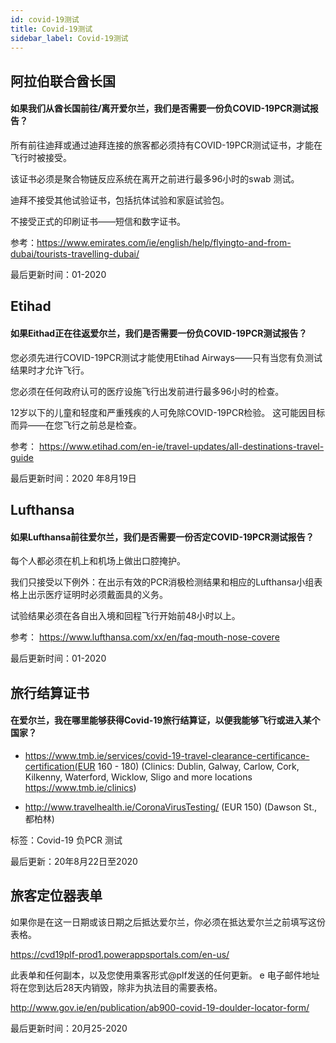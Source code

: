 ```yaml
---
id: covid-19测试
title: Covid-19测试
sidebar_label: Covid-19测试
---
```


## 阿拉伯联合酋长国

#### **如果我们从酋长国前往/离开爱尔兰，我们是否需要一份负COVID-19PCR测试报告？**

所有前往迪拜或通过迪拜连接的旅客都必须持有COVID-19PCR测试证书，才能在飞行时被接受。

该证书必须是聚合物链反应系统在离开之前进行最多96小时的swab 测试。

迪拜不接受其他试验证书，包括抗体试验和家庭试验包。

不接受正式的印刷证书——短信和数字证书。

参考：https://www.emirates.com/ie/english/help/flyingto-and-from-dubai/tourists-travelling-dubai/

最后更新时间：01-2020

## Etihad

#### **如果Eithad正在往返爱尔兰，我们是否需要一份负COVID-19PCR测试报告？**

您必须先进行COVID-19PCR测试才能使用Etihad Airways——只有当您有负测试结果时才允许飞行。

您必须在任何政府认可的医疗设施飞行出发前进行最多96小时的检查。

12岁以下的儿童和轻度和严重残疾的人可免除COVID-19PCR检验。 这可能因目标而异——在您飞行之前总是检查。

参考： https://www.etihad.com/en-ie/travel-updates/all-destinations-travel-guide

最后更新时间：2020 年8月19日

## Lufthansa

#### **如果Lufthansa前往爱尔兰，我们是否需要一份否定COVID-19PCR测试报告？**

每个人都必须在机上和机场上做出口腔掩护。

我们只接受以下例外：在出示有效的PCR消极检测结果和相应的Lufthansa小组表格上出示医疗证明时必须戴面具的义务。

试验结果必须在各自出入境和回程飞行开始前48小时以上。

参考： https://www.lufthansa.com/xx/en/faq-mouth-nose-covere

最后更新时间：01-2020

## 旅行结算证书

#### 在爱尔兰，我在哪里能够获得Covid-19旅行结算证，以便我能够飞行或进入某个国家？

* https://www.tmb.ie/services/covid-19-travel-clearance-certificance-certification(EUR 160 - 180) (Clinics: Dublin, Galway, Carlow, Cork, Kilkenny, Waterford, Wicklow, Sligo and more locations https://www.tmb.ie/clinics)

* http://www.travelhealth.ie/CoronaVirusTesting/ (EUR 150) (Dawson St., 都柏林)

标签：Covid-19 负PCR 测试

最后更新：20年8月22日至2020

## 旅客定位器表单

如果你是在这一日期或该日期之后抵达爱尔兰，你必须在抵达爱尔兰之前填写这份表格。

https://cvd19plf-prod1.powerappsportals.com/en-us/

此表单和任何副本，以及您使用乘客形式@plf发送的任何更新。 e 电子邮件地址将在您到达后28天内销毁，除非为执法目的需要表格。

http://www.gov.ie/en/publication/ab900-covid-19-doulder-locator-form/

最后更新时间：20月25-2020